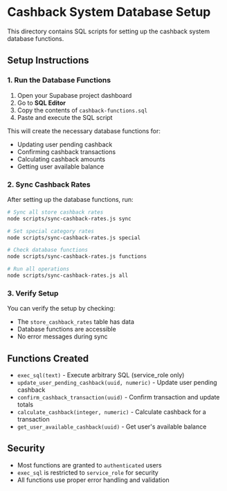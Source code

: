 # Cashback System Database Setup

This directory contains SQL scripts for setting up the cashback system database functions.

## Setup Instructions

### 1. Run the Database Functions

1. Open your Supabase project dashboard
2. Go to **SQL Editor**
3. Copy the contents of `cashback-functions.sql`
4. Paste and execute the SQL script

This will create the necessary database functions for:
- Updating user pending cashback
- Confirming cashback transactions
- Calculating cashback amounts
- Getting user available balance

### 2. Sync Cashback Rates

After setting up the database functions, run:

```bash
# Sync all store cashback rates
node scripts/sync-cashback-rates.js sync

# Set special category rates
node scripts/sync-cashback-rates.js special

# Check database functions
node scripts/sync-cashback-rates.js functions

# Run all operations
node scripts/sync-cashback-rates.js all
```

### 3. Verify Setup

You can verify the setup by checking:
- The `store_cashback_rates` table has data
- Database functions are accessible
- No error messages during sync

## Functions Created

- `exec_sql(text)` - Execute arbitrary SQL (service_role only)
- `update_user_pending_cashback(uuid, numeric)` - Update user pending cashback
- `confirm_cashback_transaction(uuid)` - Confirm transaction and update totals
- `calculate_cashback(integer, numeric)` - Calculate cashback for a transaction
- `get_user_available_cashback(uuid)` - Get user's available balance

## Security

- Most functions are granted to `authenticated` users
- `exec_sql` is restricted to `service_role` for security
- All functions use proper error handling and validation